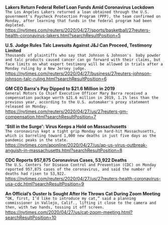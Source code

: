 **Lakers Return Federal Relief Loan Funds Amid Coronavirus Lockdown**\
`The Los Angeles Lakers returned a loan obtained through the U.S. government's Paycheck Protection Program (PPP), the team confirmed on Monday, after learning that funds in the federal program had been depleted.`\
https://nytimes.com/reuters/2020/04/27/sports/basketball/27reuters-health-coronavirus-lakers.html?searchResultPosition=5

**U.S. Judge Rules Talc Lawsuits Against J&J Can Proceed, Testimony Limited**\
`Thousands of plaintiffs who say that Johnson & Johnson's  baby powder and talc products caused cancer can go forward with their claims, but face limits on what expert testimony will be allowed in trials after a Monday ruling by a New Jersey judge.`\
https://nytimes.com/reuters/2020/04/27/business/27reuters-johnson-johnson-talc-ruling.html?searchResultPosition=6

**GM CEO Barra's Pay Dipped to $21.6 Million in 2019**\
`General Motors Co Chief Executive Officer Mary Barra received a compensation package worth $21.6 million in 2019, 1.1% less than the previous year, according to the U.S. automaker's proxy statement released on Monday.`\
https://nytimes.com/reuters/2020/04/27/us/27reuters-gm-compensation.html?searchResultPosition=7

**'Still in the Surge': Virus Keeps a Hold on Massachusetts**\
`The coronavirus kept a tight grip Monday on hard-hit Massachusetts, which is barreling toward 1,000 new deaths in just five days as the pandemic peaks in the state. `\
https://nytimes.com/aponline/2020/04/27/us/ap-us-virus-outbreak-anguish-in-massachusetts.html?searchResultPosition=8

**CDC Reports 957,875 Coronavirus Cases, 53,922 Deaths**\
`The U.S. Centers for Disease Control and Prevention (CDC) on Monday reported ﻿957,875 cases of the coronavirus, and said the number of deaths had risen to ﻿53,922.`\
https://nytimes.com/reuters/2020/04/27/us/27reuters-health-coronavirus-usa-cdc.html?searchResultPosition=9

**An Official’s Ouster Is Sought After He Throws Cat During Zoom Meeting**\
`“OK, first, I’d like to introduce my cat,” said a planning commissioner in Vallejo, Calif., lifting it close to the camera and then, with two hands, tossing it off screen.`\
https://nytimes.com/2020/04/27/us/cat-zoom-meeting.html?searchResultPosition=10

